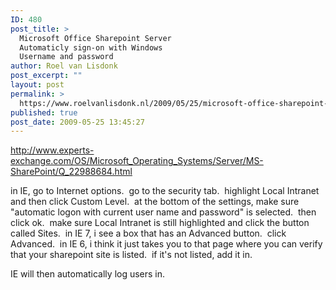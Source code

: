 ```yaml
---
ID: 480
post_title: >
  Microsoft Office Sharepoint Server
  Automaticly sign-on with Windows
  Username and password
author: Roel van Lisdonk
post_excerpt: ""
layout: post
permalink: >
  https://www.roelvanlisdonk.nl/2009/05/25/microsoft-office-sharepoint-server-automaticly-sign-on-with-windows-username-and-password/
published: true
post_date: 2009-05-25 13:45:27
---
```

<p><a href="http://www.experts-exchange.com/OS/Microsoft_Operating_Systems/Server/MS-SharePoint/Q_22988684.html">http://www.experts-exchange.com/OS/Microsoft_Operating_Systems/Server/MS-SharePoint/Q_22988684.html</a></p>  <p>in IE, go to Internet options.&#160; go to the security tab.&#160; highlight Local Intranet and then click Custom Level.&#160; at the bottom of the settings, make sure &quot;automatic logon with current user name and password&quot; is selected.&#160; then click ok.&#160; make sure Local Intranet is still highlighted and click the button called Sites.&#160; in IE 7, i see a box that has an Advanced button.&#160; click Advanced.&#160; in IE 6, i think it just takes you to that page where you can verify that your sharepoint site is listed.&#160; if it's not listed, add it in. </p>  <p>IE will then automatically log users in.</p>